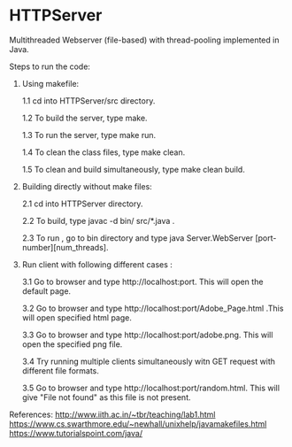 # HTTPServer
Multithreaded Webserver (file-based) with thread-pooling implemented in Java.

Steps to run the code:
1. Using makefile:

   1.1 cd into HTTPServer/src directory.

   1.2 To build the server, type make.
   
   1.3 To run the server, type make run.
   
   1.4 To clean the class files, type make clean.
   
   1.5 To clean and build simultaneously, type make clean build.

2. Building directly without make files:
   
   2.1 cd into HTTPServer directory.
   
   2.2 To build, type javac -d bin/ src/*.java .
   
   2.3 To run , go to bin directory and type java Server.WebServer [port-number][num_threads].


3. Run client with following different cases :
   
   3.1 Go to browser and type http://localhost:port. This will open the default page.
   
   3.2 Go to browser and type http://localhost:port/Adobe_Page.html .This will open specified html page.
   
   3.3 Go to browser and type http://localhost:port/adobe.png. This will open the specified png file.
   
   3.4 Try running multiple clients simultaneously witn GET request with different file formats.
   
   3.5 Go to browser and type http://localhost:port/random.html. This will give "File not found" as this file is not present.


References:
http://www.iith.ac.in/~tbr/teaching/lab1.html
https://www.cs.swarthmore.edu/~newhall/unixhelp/javamakefiles.html
https://www.tutorialspoint.com/java/
